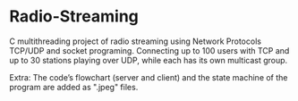 # Radio-Streaming

C multithreading project of radio streaming using Network Protocols TCP/UDP and socket programing. Connecting up to 100 users with TCP and up to 30 stations playing over UDP, while each has its own multicast group.

Extra: 
The code’s flowchart (server and client) and the state machine of the program are added as ".jpeg" files.

